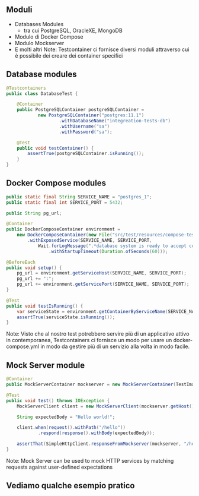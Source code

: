 ## Moduli
* Databases Modules <!-- .element: class="fragment" -->
    * tra cui PostgreSQL, OracleXE, MongoDB <!-- .element: class="fragment" -->
* Modulo di Docker Compose <!-- .element: class="fragment" -->
* Modulo Mockserver <!-- .element: class="fragment" -->
* E molti altri <!-- .element: class="fragment" -->
Note: Testcontainer ci fornisce diversi moduli attraverso cui è possibile dei creare dei container specifici



## Database modules
```java
@Testcontainers
public class DatabaseTest {

    @Container
    public PostgreSQLContainer postgreSQLContainer = 
            new PostgreSQLContainer("postgres:11.1")
                    .withDatabaseName("integreation-tests-db")
                    .withUsername("sa")
                    .withPassword("sa");

    @Test
    public void testContainer() {
        assertTrue(postgreSQLContainer.isRunning());
    }
}
```



## Docker Compose modules
```java
public static final String SERVICE_NAME = "postgres_1";
public static final int SERVICE_PORT = 5432;

public String pg_url;

@Container
public DockerComposeContainer environment = 
    new DockerComposeContainer(new File("src/test/resources/compose-test.yml"))
        .withExposedService(SERVICE_NAME, SERVICE_PORT,
            Wait.forLogMessage(".*database system is ready to accept connections.*", 2)
                .withStartupTimeout(Duration.ofSeconds(60)));

@BeforeEach
public void setup() {
    pg_url = environment.getServiceHost(SERVICE_NAME, SERVICE_PORT);
    pg_url += ":";
    pg_url += environment.getServicePort(SERVICE_NAME, SERVICE_PORT);
}

@Test
public void testIsRunning() {
    var serviceState = environment.getContainerByServiceName(SERVICE_NAME).get();
    assertTrue(serviceState.isRunning());
}
```
Note: Visto che al nostro test potrebbero servire più di un applicativo attivo in contemporanea, Testcontainers ci fornisce un modo per usare un docker-compose.yml in modo da gestire più di un servizio alla volta in modo facile.




## Mock Server module
```java
@Container
public MockServerContainer mockserver = new MockServerContainer(TestImages.MOCKSERVER_IMAGE);

@Test
public void test() throws IOException {
    MockServerClient client = new MockServerClient(mockserver.getHost(), mockserver.getServerPort());

    String expectedBody = "Hello world!";

    client.when(request().withPath("/hello"))
            .respond(response().withBody(expectedBody));

    assertThat(SimpleHttpClient.responseFromMockserver(mockserver, "/hello")).isEqualTo(expectedBody);
}
```
Note: Mock Server can be used to mock HTTP services by matching requests against user-defined expectations



## Vediamo qualche esempio pratico